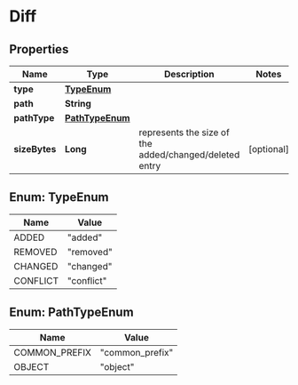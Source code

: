 

# Diff


## Properties

Name | Type | Description | Notes
------------ | ------------- | ------------- | -------------
**type** | [**TypeEnum**](#TypeEnum) |  | 
**path** | **String** |  | 
**pathType** | [**PathTypeEnum**](#PathTypeEnum) |  | 
**sizeBytes** | **Long** | represents the size of the added/changed/deleted entry |  [optional]



## Enum: TypeEnum

Name | Value
---- | -----
ADDED | &quot;added&quot;
REMOVED | &quot;removed&quot;
CHANGED | &quot;changed&quot;
CONFLICT | &quot;conflict&quot;



## Enum: PathTypeEnum

Name | Value
---- | -----
COMMON_PREFIX | &quot;common_prefix&quot;
OBJECT | &quot;object&quot;



